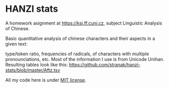 HANZI stats
===========

A homework asignment at https://ksi.ff.cuni.cz, subject Linguistic Analysis of Chinese.

Basic quantitative analysis of chinese characters and their aspects in a given text:

type/token ratio, frequencies of radicals, of characters with multiple pronounciations, etc. Most of the information I use is from Unicode Unihan. Resulting tables look like this: https://github.com/stranak/hanzi-stats/blob/master/Aftz.tsv

All my code here is under [MIT license](https://opensource.org/licenses/MIT).
